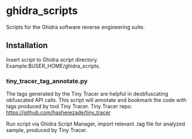 # ghidra_scripts
Scripts for the Ghidra software reverse engineering suite.

## Installation
Insert script to Ghidra script directory. Example:$USER_HOME/ghidra_scripts.

### tiny_tracer_tag_annotate.py
The tags generated by the Tiny Tracer are helpful in deobfuscating obfuscated API calls. This script will annotate and bookmark the code with tags produced by tool Tiny Tracer.
Tiny Tracer repo: https://github.com/hasherezade/tiny_tracer

Run script via Ghidra Script Manager, import relevant .tag file for analyzed sample, produced by Tiny Tracer.

